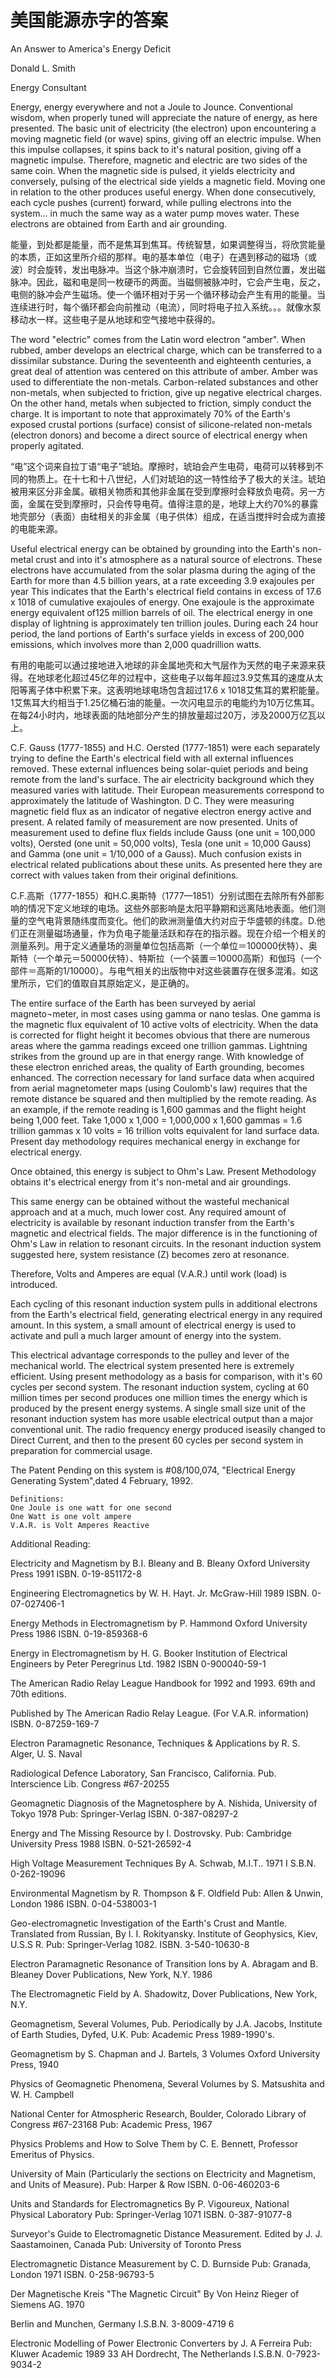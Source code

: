 # 美国能源赤字的答案

An Answer to America's Energy Deficit

Donald L. Smith

Energy Consultant

Energy, energy everywhere and not a Joule to Jounce. Conventional wisdom, when properly tuned will appreciate the nature of energy, as here presented. The basic unit of electricity (the electron) upon encountering a moving magnetic field (or wave) spins, giving off an electric impulse. When this impulse collapses, it spins back to it's natural position, giving off a magnetic impulse. Therefore, magnetic and electric are two sides of the same coin. When the magnetic side is pulsed, it yields electricity and conversely, pulsing of the electrical side yields a magnetic field. Moving one in relation to the other produces useful energy. When done consecutively, each cycle pushes (current) forward, while pulling electrons into the system... in much the same way as a water pump moves water. These electrons are obtained from Earth and air grounding.

能量，到处都是能量，而不是焦耳到焦耳。传统智慧，如果调整得当，将欣赏能量的本质，正如这里所介绍的那样。电的基本单位（电子）在遇到移动的磁场（或波）时会旋转，发出电脉冲。当这个脉冲崩溃时，它会旋转回到自然位置，发出磁脉冲。因此，磁和电是同一枚硬币的两面。当磁侧被脉冲时，它会产生电，反之，电侧的脉冲会产生磁场。使一个循环相对于另一个循环移动会产生有用的能量。当连续进行时，每个循环都会向前推动（电流），同时将电子拉入系统。。。就像水泵移动水一样。这些电子是从地球和空气接地中获得的。

The word "electric" comes from the Latin word electron "amber". When rubbed, amber develops an electrical charge, which can be transferred to a dissimilar substance. During the seventeenth and eighteenth centuries, a great deal of attention was centered on this attribute of amber. Amber was used to differentiate the non-metals. Carbon-related substances and other non-metals, when subjected to friction, give up negative electrical charges. On the other hand, metals when subjected to friction, simply conduct the charge. It is important to note that approximately 70% of the Earth's exposed crustal portions (surface) consist of silicone-related non-metals (electron donors) and become a direct source of electrical energy when properly agitated.

“电”这个词来自拉丁语“电子”琥珀。摩擦时，琥珀会产生电荷，电荷可以转移到不同的物质上。在十七和十八世纪，人们对琥珀的这一特性给予了极大的关注。琥珀被用来区分非金属。碳相关物质和其他非金属在受到摩擦时会释放负电荷。另一方面，金属在受到摩擦时，只会传导电荷。值得注意的是，地球上大约70%的暴露地壳部分（表面）由硅相关的非金属（电子供体）组成，在适当搅拌时会成为直接的电能来源。

Useful electrical energy can be obtained by grounding into the Earth's non-metal crust and into it's atmosphere as a natural source of electrons. These electrons have accumulated from the solar plasma during the aging of the Earth for more than 4.5 billion years, at a rate exceeding 3.9 exajoules per year This indicates that the Earth's electrical field contains in excess of 17.6 x 1018 of cumulative exajoules of energy. One exajoule is the approximate energy equivalent of125 million barrels of oil. The electrical energy in one display of lightning is approximately ten trillion joules. During each 24 hour period, the land portions of Earth's surface yields in excess of 200,000 emissions, which involves more than 2,000 quadrillion watts.

有用的电能可以通过接地进入地球的非金属地壳和大气层作为天然的电子来源来获得。在地球老化超过45亿年的过程中，这些电子以每年超过3.9艾焦耳的速度从太阳等离子体中积累下来。这表明地球电场包含超过17.6 x 1018艾焦耳的累积能量。1艾焦耳大约相当于1.25亿桶石油的能量。一次闪电显示的电能约为10万亿焦耳。在每24小时内，地球表面的陆地部分产生的排放量超过20万，涉及2000万亿瓦以上。

C.F. Gauss (1777-1855) and H.C. Oersted (1777-1851) were each separately trying to define the Earth's electrical field with all external influences removed. These external influences being solar-quiet periods and being remote from the land's surface. The air electricity background which they measured varies with latitude. Their European measurements correspond to approximately the latitude of Washington. D C. They were measuring magnetic field flux as an indicator of negative electron energy active and present. A related family of measurement are now presented. Units of measurement used to define flux fields include Gauss (one unit = 100,000 volts), Oersted (one unit = 50,000 volts), Tesla (one unit = 10,000 Gauss) and Gamma (one unit = 1/10,000 of a Gauss). Much confusion exists in electrical related publications about these units. As presented here they are correct with values taken from their original definitions.

C.F.高斯（1777-1855）和H.C.奥斯特（1777—1851）分别试图在去除所有外部影响的情况下定义地球的电场。这些外部影响是太阳平静期和远离陆地表面。他们测量的空气电背景随纬度而变化。他们的欧洲测量值大约对应于华盛顿的纬度。D.他们正在测量磁场通量，作为负电子能量活跃和存在的指示器。现在介绍一个相关的测量系列。用于定义通量场的测量单位包括高斯（一个单位＝100000伏特）、奥斯特（一个单元＝50000伏特）、特斯拉（一个装置＝10000高斯）和伽玛（一个部件＝高斯的1/10000）。与电气相关的出版物中对这些装置存在很多混淆。如这里所示，它们的值取自其原始定义，是正确的。

The entire surface of the Earth has been surveyed by aerial magneto¬meter, in most cases using gamma or nano teslas. One gamma is the magnetic flux equivalent of 10 active volts of electricity. When the data is corrected for flight height it becomes obvious that there are numerous areas where the gamma readings exceed one trillion gammas. Lightning strikes from the ground up are in that energy range. With knowledge of these electron enriched areas, the quality of Earth grounding, becomes enhanced. The correction necessary for land surface data when acquired from aerial magnetometer maps (using Coulomb's law) requires that the remote distance be squared and then multiplied by the remote reading. As an example, if the remote reading is 1,600 gammas and the flight height being 1,000 feet. Take 1,000 x 1,000 = 1,000,000 x 1,600 gammas = 1.6 trillion gammas x 10 volts = 16 trillion volts equivalent for land surface data. Present day methodology requires mechanical energy in exchange for electrical energy.

Once obtained, this energy is subject to Ohm's Law. Present Methodology obtains it's electrical energy from it's non-metal and air groundings.

This same energy can be obtained without the wasteful mechanical approach and at a much, much lower cost. Any required amount of electricity is available by resonant induction transfer from the Earth's magnetic and electrical fields. The major difference is in the functioning of Ohm's Law in relation to resonant circuits. In the resonant induction system suggested here, system resistance (Z) becomes zero at resonance.

Therefore, Volts and Amperes are equal (V.A.R.) until work (load) is introduced.

Each cycling of this resonant induction system pulls in additional electrons from the Earth's electrical field, generating electrical energy in any required amount. In this system, a small amount of electrical energy is used to activate and pull a much larger amount of energy into the system.

This electrical advantage corresponds to the pulley and lever of the mechanical world. The electrical system presented here is extremely efficient. Using present methodology as a basis for comparison, with it's 60 cycles per second system. The resonant induction system, cycling at 60 million times per second produces one million times the energy which is produced by the present energy systems. A single small size unit of the resonant induction system has more usable electrical output than a major conventional unit. The radio frequency energy produced iseasily changed to Direct Current, and then to the present 60 cycles per second system in preparation for commercial usage.

The Patent Pending on this system is #08/100,074, "Electrical Energy Generating System",dated 4 February, 1992.

    Definitions:
    One Joule is one watt for one second
    One Watt is one volt ampere
    V.A.R. is Volt Amperes Reactive

Additional Reading:

Electricity and Magnetism by B.I. Bleany and B. Bleany Oxford University Press 1991 ISBN.
0-19-851172-8

Engineering Electromagnetics by W. H. Hayt. Jr. McGraw-Hill 1989 ISBN. 0-07-027406-1

Energy Methods in Electromagnetism by P. Hammond Oxford University Press 1986 ISBN. 0-19-859368-6

Energy in Electromagnetism by H. G. Booker Institution of Electrical Engineers by Peter Peregrinus Ltd. 1982 ISBN 0-900040-59-1

The American Radio Relay League Handbook for 1992 and 1993. 69th and 70th editions.

Published by The American Radio Relay League. (For V.A.R. information) ISBN. 0-87259-169-7

Electron Paramagnetic Resonance, Techniques & Applications by R. S. Alger, U. S. Naval

Radiological Defence Laboratory, San Francisco, California. Pub. Interscience Lib. Congress #67-20255

Geomagnetic Diagnosis of the Magnetosphere by A. Nishida, University of Tokyo 1978 Pub: Springer-Verlag ISBN. 0-387-08297-2

Energy and The Missing Resource by I. Dostrovsky. Pub: Cambridge University Press 1988 ISBN. 0-521-26592-4

High Voltage Measurement Techniques By A. Schwab, M.I.T.. 1971 I S.B.N. 0-262-19096

Environmental Magnetism by R. Thompson & F. Oldfield Pub: Allen & Unwin, London 1986 ISBN. 0-04-538003-1

Geo-electromagnetic Investigation of the Earth's Crust and Mantle. Translated from Russian, By I. I. Rokityansky. Institute of Geophysics, Kiev, U.S.S R. Pub: Springer-Verlag 1082. ISBN.  3-540-10630-8

Electron Paramagnetic Resonance of Transition Ions by A. Abragam and B. Bleaney Dover Publications, New York, N.Y. 1986

The Electromagnetic Field by A. Shadowitz, Dover Publications, New York, N.Y.

Geomagnetism, Several Volumes, Pub. Periodically by J.A. Jacobs, Institute of Earth Studies, Dyfed, U.K. Pub: Academic Press 1989-1990's.

Geomagnetism by S. Chapman and J. Bartels, 3 Volumes Oxford University Press, 1940

Physics of Geomagnetic Phenomena, Several Volumes by S. Matsushita and W. H. Campbell

National Center for Atmospheric Research, Boulder, Colorado Library of Congress #67-23168 Pub: Academic Press, 1967

Physics Problems and How to Solve Them by C. E. Bennett, Professor Emeritus of Physics.

University of Main (Particularly the sections on Electricity and Magnetism, and Units of Measure). Pub: Harper & Row ISBN. 0-06-460203-6

Units and Standards for Electromagnetics By P. Vigoureux, National Physical Laboratory Pub: Springer-Verlag 1071 ISBN. 0-387-91077-8

Surveyor's Guide to Electromagnetic Distance Measurement. Edited by J. J. Saastamoinen, Canada Pub: University of Toronto Press

Electromagnetic Distance Measurement by C. D. Burnside Pub: Granada, London 1971 ISBN.  0-258-96793-5

Der Magnetische Kreis "The Magnetic Circuit" By Von Heinz Rieger of Siemens AG. 1970

Berlin and Munchen, Germany I.S.B.N. 3-8009-4719 6

Electronic Modelling of Power Electronic Converters by J. A Ferreira Pub: Kluwer Academic 1989 33 AH Dordrecht, The Netherlands I.S.B.N. 0-7923-9034-2
